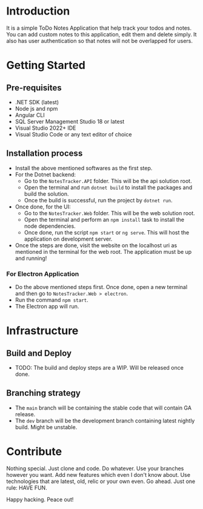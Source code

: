 # Introduction

It is a simple ToDo Notes Application that help track your todos and notes. You can add custom notes to this application, edit them and delete simply. It also has user authentication so that notes will not be overlapped for users.

# Getting Started
## Pre-requisites
- .NET SDK (latest)
- Node js and npm
- Angular CLI
- SQL Server Management Studio 18 or latest
- Visual Studio 2022+ IDE
- Visual Studio Code or any text editor of choice

## Installation process
- Install the above mentioned softwares as the first step.
- For the Dotnet backend:
    - Go to the `NotesTracker.API` folder. This will be the api solution root.
    - Open the terminal and run `dotnet build` to install the packages and build the solution.
    - Once the build is successful, run the project by `dotnet run`.
- Once done, for the UI:
    - Go to the `NotesTracker.Web` folder. This will be the web solution root.
    - Open the terminal and perform an `npm install` task to install the node dependencies.
    - Once done, run the script `npm start` or `ng serve`. This will host the application on development server.
- Once the steps are done, visit the website on the localhost uri as mentioned in the terminal for the web root. The application must be up and running!

### For Electron Application
- Do the above mentioned steps first. Once done, open a new terminal and then go to `NotesTracker.Web > electron`.
- Run the command `npm start`.
- The Electron app will run.

# Infrastructure
## Build and Deploy
- TODO: The build and deploy steps are a WIP. Will be released once done.

## Branching strategy
- The `main` branch will be containing the stable code that will contain GA release.
- The `dev` branch will be the development branch containing latest nightly build. Might be unstable.

# Contribute
Nothing special. Just clone and code. Do whatever. Use your branches however you want. Add new features which even I don't know about. Use technologies that are latest, old, relic or your own even. 
Go ahead. Just one rule: HAVE FUN.

Happy hacking. Peace out!